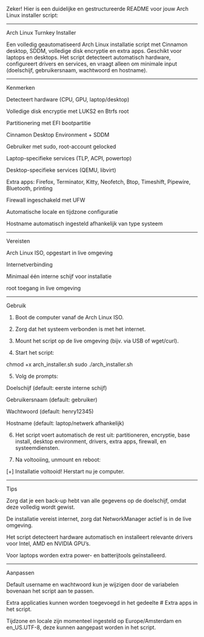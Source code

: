 Zeker! Hier is een duidelijke en gestructureerde README voor jouw Arch Linux installer script:


---

Arch Linux Turnkey Installer

Een volledig geautomatiseerd Arch Linux installatie script met Cinnamon desktop, SDDM, volledige disk encryptie en extra apps. Geschikt voor laptops en desktops. Het script detecteert automatisch hardware, configureert drivers en services, en vraagt alleen om minimale input (doelschijf, gebruikersnaam, wachtwoord en hostname).


---

Kenmerken

Detecteert hardware (CPU, GPU, laptop/desktop)

Volledige disk encryptie met LUKS2 en Btrfs root

Partitionering met EFI bootpartitie

Cinnamon Desktop Environment + SDDM

Gebruiker met sudo, root-account gelocked

Laptop-specifieke services (TLP, ACPI, powertop)

Desktop-specifieke services (QEMU, libvirt)

Extra apps: Firefox, Terminator, Kitty, Neofetch, Btop, Timeshift, Pipewire, Bluetooth, printing

Firewall ingeschakeld met UFW

Automatische locale en tijdzone configuratie

Hostname automatisch ingesteld afhankelijk van type systeem

---

Vereisten

Arch Linux ISO, opgestart in live omgeving

Internetverbinding

Minimaal één interne schijf voor installatie

root toegang in live omgeving

---

Gebruik

1. Boot de computer vanaf de Arch Linux ISO.


2. Zorg dat het systeem verbonden is met het internet.


3. Mount het script op de live omgeving (bijv. via USB of wget/curl).

4. Start het script:


chmod +x arch_installer.sh
sudo ./arch_installer.sh

5. Volg de prompts:

Doelschijf (default: eerste interne schijf)

Gebruikersnaam (default: gebruiker)

Wachtwoord (default: henry12345)

Hostname (default: laptop/netwerk afhankelijk)


6. Het script voert automatisch de rest uit: partitioneren, encryptie, base install, desktop environment, drivers, extra apps, firewall, en systeemdiensten.


7. Na voltooiing, unmount en reboot:


[+] Installatie voltooid! Herstart nu je computer.

---

Tips

Zorg dat je een back-up hebt van alle gegevens op de doelschijf, omdat deze volledig wordt gewist.

De installatie vereist internet, zorg dat NetworkManager actief is in de live omgeving.

Het script detecteert hardware automatisch en installeert relevante drivers voor Intel, AMD en NVIDIA GPU’s.

Voor laptops worden extra power- en batterijtools geïnstalleerd.

---

Aanpassen

Default username en wachtwoord kun je wijzigen door de variabelen bovenaan het script aan te passen.

Extra applicaties kunnen worden toegevoegd in het gedeelte # Extra apps in het script.

Tijdzone en locale zijn momenteel ingesteld op Europe/Amsterdam en en_US.UTF-8, deze kunnen aangepast worden in het script.

